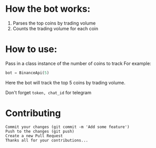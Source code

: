 # How the bot works:
1) Parses the top coins by trading volume
2) Counts the trading volume for each coin

# How to use:  
Pass in a class instance of the number of coins to track
For example: 
```python
bot = BinanceApi(5)
```
Here the bot will track the top 5 coins by trading volume.  
  
Don't forget `token, chat_id` for telegram  

# Contributing
```Fork this Repo
Commit your changes (git commit -m 'Add some feature')
Push to the changes (git push)  
Create a new Pull Request  
Thanks all for your contributions...
